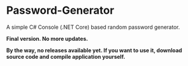 # Password-Generator
A simple C# Console (.NET Core) based random password generator. 

**Final version. No more updates.**

**By the way, no releases available yet. If you want to use it, download source code and compile application yourself.**

